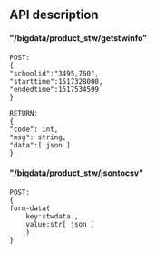## API description

#### "/bigdata/product_stw/getstwinfo"
```
POST:
{
"schoolid":"3495,760",
"starttime":1517328000,
"endedtime":1517534599
}

RETURN:
{ 
"code": int,
"msg": string,
"data":[ json ]
}
```

#### "/bigdata/product_stw/jsontocsv"
```
POST:
{
form-data(
    key:stwdata ,
    value:str[ json ]
    )
}
```
